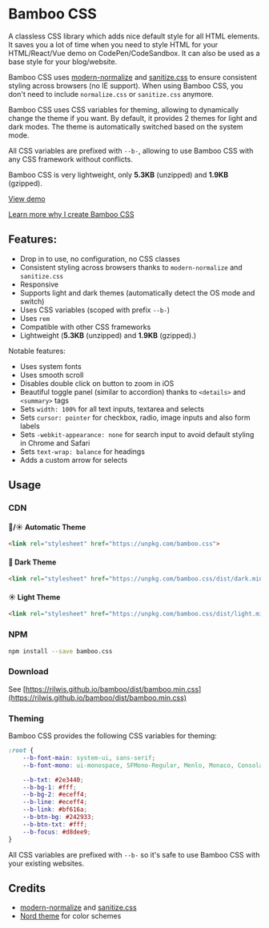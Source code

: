 # Bamboo CSS

A classless CSS library which adds nice default style for all HTML elements. It saves you a lot of time when you need to style HTML for your HTML/React/Vue demo on CodePen/CodeSandbox. It can also be used as a base style for your blog/website.

Bamboo CSS uses [modern-normalize](https://github.com/sindresorhus/modern-normalize) and [sanitize.css](https://github.com/csstools/sanitize.css) to ensure consistent styling across browsers (no IE support). When using Bamboo CSS, you don't need to include `normalize.css` or `sanitize.css` anymore.

Bamboo CSS uses CSS variables for theming, allowing to dynamically change the theme if you want. By default, it provides 2 themes for light and dark modes. The theme is automatically switched based on the system mode.

All CSS variables are prefixed with `--b-`, allowing to use Bamboo CSS with any CSS framework without conflicts.

Bamboo CSS is very lightweight, only **5.3KB** (unzipped) and **1.9KB** (gzipped).

[View demo](https://rilwis.github.io/bamboo/demo/)

[Learn more why I create Bamboo CSS](https://deluxeblogtips.com/bamboo-css/)

## Features:

- Drop in to use, no configuration, no CSS classes
- Consistent styling across browsers thanks to `modern-normalize` and `sanitize.css`
- Responsive
- Supports light and dark themes (automatically detect the OS mode and switch)
- Uses CSS variables (scoped with prefix `--b-`)
- Uses `rem`
- Compatible with other CSS frameworks
- Lightweight (**5.3KB** (unzipped) and **1.9KB** (gzipped).)

Notable features:

- Uses system fonts
- Uses smooth scroll
- Disables double click on button to zoom in iOS
- Beautiful toggle panel (similar to accordion) thanks to `<details>` and `<summary>` tags
- Sets `width: 100%` for all text inputs, textarea and selects
- Sets `cursor: pointer` for checkbox, radio, image inputs and also form labels
- Sets `-webkit-appearance: none` for search input to avoid default styling in Chrome and Safari
- Sets `text-wrap: balance` for headings
- Adds a custom arrow for selects

## Usage

### CDN

#### 🌙/☀ Automatic Theme

```html
<link rel="stylesheet" href="https://unpkg.com/bamboo.css">
```

#### 🌙 Dark Theme

```html
<link rel="stylesheet" href="https://unpkg.com/bamboo.css/dist/dark.min.css">
```

#### ☀ Light Theme

```html
<link rel="stylesheet" href="https://unpkg.com/bamboo.css/dist/light.min.css">
```

### NPM

```bash
npm install --save bamboo.css
```

### Download

See [https://rilwis.github.io/bamboo/dist/bamboo.min.css](https://rilwis.github.io/bamboo/dist/bamboo.min.css)

### Theming

Bamboo CSS provides the following CSS variables for theming:

```css
:root {
	--b-font-main: system-ui, sans-serif;
	--b-font-mono: ui-monospace, SFMono-Regular, Menlo, Monaco, Consolas, "Liberation Mono", "Courier New", monospace;

	--b-txt: #2e3440;
	--b-bg-1: #fff;
	--b-bg-2: #eceff4;
	--b-line: #eceff4;
	--b-link: #bf616a;
	--b-btn-bg: #242933;
	--b-btn-txt: #fff;
	--b-focus: #d8dee9;
}
```

All CSS variables are prefixed with `--b-` so it's safe to use Bamboo CSS with your existing websites.

## Credits
- [modern-normalize](https://github.com/sindresorhus/modern-normalize) and [sanitize.css](https://github.com/csstools/sanitize.css)
- [Nord theme](https://www.nordtheme.com) for color schemes

